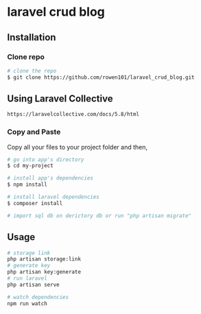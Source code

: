 # laravel crud blog

## Installation

### Clone repo

``` bash
# clone the repo
$ git clone https://github.com/rowen101/laravel_crud_blog.git
```
## Using Laravel Collective
``` bash
https://laravelcollective.com/docs/5.8/html
```
### Copy and Paste

Copy all your files to your project folder and then,

``` bash
# go into app's directory
$ cd my-project

# install app's dependencies
$ npm install

# install laravel dependencies
$ composer install

# import sql db on derictory db or run "php artisan migrate"
```

## Usage

``` bash
# storage link
php artisan storage:link
# generate key
php artisan key:generate
# run laravel
php artisan serve

# watch dependencies
npm run watch
```
